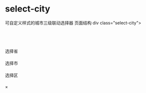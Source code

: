 # select-city
可自定义样式的城市三级联动选择器
页面结构
div class="select-city">
　　<div class="select-city-shade"></div>
　　<div class="select-city-container">
　　　　<div class="select-city-title">
　　　　　　<div class="selected-prov">选择省</div>
　　　　　　<div class="selected-city">选择市</div>
　　　　　　<div class="selected-dist">选择区</div>
　　　　　　<div class="select-close">×</div>
　　　　</div>
　　　　<div class="select-item-container"></div>
　　</div>
</div
引入文件
<link rel="stylesheet" type="text/css" href="Areas.css"/>

<script src="jquery.js"></script>

<script src="Areas.js"></script>

<script src="Areas-select.js"></script>

